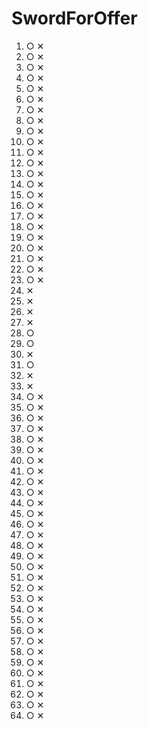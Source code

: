 # SwordForOffer
01. ○ ✕
02. ○ ✕
03. ○ ✕
04. ○ ✕
05. ○ ✕
06. ○ ✕
07. ○ ✕
08. ○ ✕
09. ○ ✕
10. ○ ✕
11. ○ ✕
12. ○ ✕
13. ○ ✕
14. ○ ✕
15. ○ ✕
16. ○ ✕
17. ○ ✕
18. ○ ✕
19. ○ ✕
20. ○ ✕
21. ○ ✕
22. ○ ✕
23. ○ ✕
24. ✕
25. ✕
26. ✕
27. ✕
28. ○ 
29. ○ 
30. ✕
31. ○ 
32. ✕
33. ✕
34. ○ ✕
1. ○ ✕
1. ○ ✕
1. ○ ✕
1. ○ ✕
1. ○ ✕
1. ○ ✕
1. ○ ✕
1. ○ ✕
1. ○ ✕
1. ○ ✕
1. ○ ✕
1. ○ ✕
1. ○ ✕
1. ○ ✕
1. ○ ✕
1. ○ ✕
1. ○ ✕
1. ○ ✕
1. ○ ✕
1. ○ ✕
1. ○ ✕
1. ○ ✕
1. ○ ✕
1. ○ ✕
1. ○ ✕
1. ○ ✕
1. ○ ✕
1. ○ ✕
1. ○ ✕
1. ○ ✕



